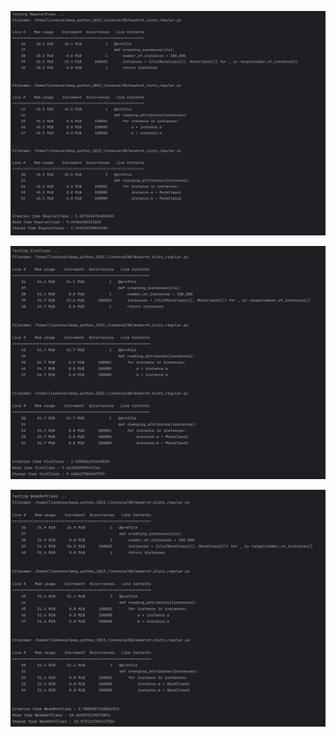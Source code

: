 ![Alt text](./images/regular.jpg)

![Alt text](./images/slots.jpg)

![Alt text](./images/weakref.jpg)

